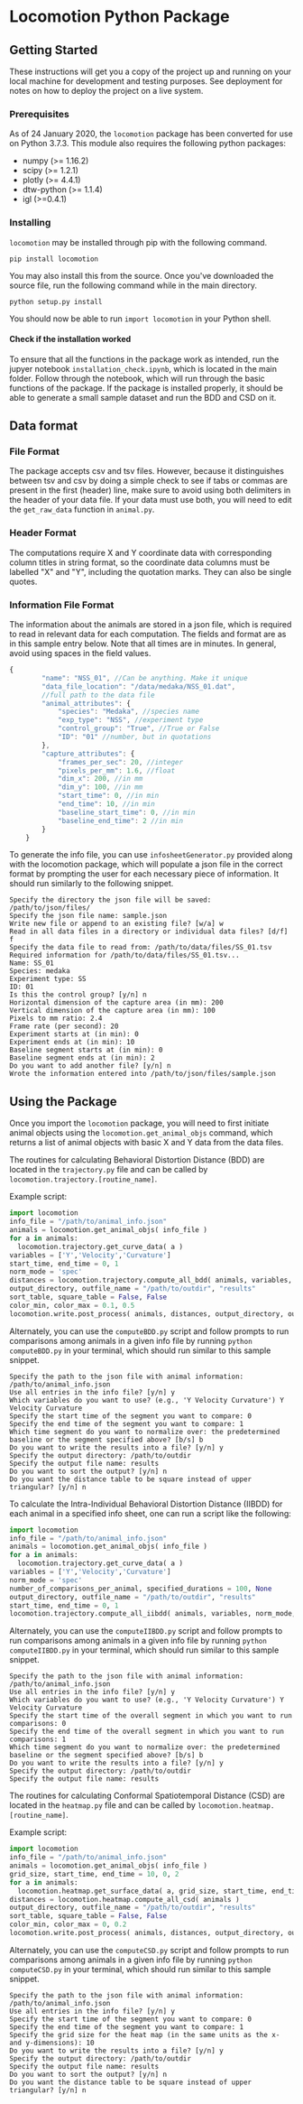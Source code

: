 # Locomotion Python Package

## Getting Started

These instructions will get you a copy of the project up and running on your
local machine for development and testing purposes. See deployment for notes on
how to deploy the project on a live system.

### Prerequisites

As of 24 January 2020, the `locomotion` package has been converted for use on
Python 3.7.3. This module also requires the following python packages:
* numpy (>= 1.16.2)
* scipy (>= 1.2.1)
* plotly (>= 4.4.1)
* dtw-python (>= 1.1.4)
* igl (>=0.4.1)

### Installing

`locomotion` may be installed through pip with the following command.
```
pip install locomotion
```

You may also install this from the source. Once you've downloaded the source
file, run the following command while in the main directory.
```
python setup.py install
```

You should now be able to run `import locomotion` in your Python shell.

#### Check if the installation worked

To ensure that all the functions in the package work as intended, run the jupyer
notebook `installation_check.ipynb`, which is located in the main folder. Follow
through the notebook, which will run through the basic functions of the package.
If the package is installed properly, it should be able to generate a small
sample dataset and run the BDD and CSD on it.

## Data format

### File Format
The package accepts csv and tsv files. However, because it distinguishes between
tsv and csv by doing a simple check to see if tabs or commas are present in the
first (header) line, make sure to avoid using both delimiters in the header of
your data file. If your data must use both, you will need to edit the `get_raw_data`
function in `animal.py`. 

### Header Format 
The computations require X and Y coordinate data with corresponding column
titles in string format, so the coordinate data columns must be labelled "X" and
"Y", including the quotation marks. They can also be single quotes. 

### Information File Format 
The information about the animals are stored in a json file, which is required
to read in relevant data for each computation. The fields and format are as in
this sample entry below. Note that all times are in minutes. In general, avoid
using spaces in the field values.

```javascript
{
        "name": "NSS_01", //Can be anything. Make it unique
        "data_file_location": "/data/medaka/NSS_01.dat",
        //full path to the data file
        "animal_attributes": {
            "species": "Medaka", //species name
            "exp_type": "NSS", //experiment type
            "control_group": "True", //True or False
            "ID": "01" //number, but in quotations
        },
        "capture_attributes": {
            "frames_per_sec": 20, //integer
            "pixels_per_mm": 1.6, //float
            "dim_x": 200, //in mm
            "dim_y": 100, //in mm
            "start_time": 0, //in min
            "end_time": 10, //in min
            "baseline_start_time": 0, //in min
            "baseline_end_time": 2 //in min
        }
    }
```

To generate the info file, you can use `infosheetGenerator.py` provided along with
the locomotion package, which will populate a json file in the correct format by
prompting the user for each necessary piece of information. It should run
similarly to the following snippet.

```
Specify the directory the json file will be saved: /path/to/json/files/
Specify the json file name: sample.json
Write new file or append to an existing file? [w/a] w
Read in all data files in a directory or individual data files? [d/f] f
Specify the data file to read from: /path/to/data/files/SS_01.tsv
Required information for /path/to/data/files/SS_01.tsv...
Name: SS_01
Species: medaka
Experiment type: SS
ID: 01
Is this the control group? [y/n] n
Horizontal dimension of the capture area (in mm): 200
Vertical dimension of the capture area (in mm): 100
Pixels to mm ratio: 2.4
Frame rate (per second): 20
Experiment starts at (in min): 0
Experiment ends at (in min): 10
Baseline segment starts at (in min): 0
Baseline segment ends at (in min): 2
Do you want to add another file? [y/n] n
Wrote the information entered into /path/to/json/files/sample.json
```

## Using the Package

Once you import the `locomotion` package, you will need to first initiate animal
objects using the `locomotion.get_animal_objs` command, which returns a list of
animal objects with basic X and Y data from the data files.

The routines for calculating Behavioral Distortion Distance (BDD) are located in
the `trajectory.py` file and can be called by
`locomotion.trajectory.[routine_name]`.

Example script:

```python
import locomotion
info_file = "/path/to/animal_info.json"
animals = locomotion.get_animal_objs( info_file )
for a in animals:
  locomotion.trajectory.get_curve_data( a )
variables = ['Y','Velocity','Curvature']
start_time, end_time = 0, 1
norm_mode = 'spec'
distances = locomotion.trajectory.compute_all_bdd( animals, variables, start_time, end_time, norm_mode )
output_directory, outfile_name = "/path/to/outdir", "results"
sort_table, square_table = False, False
color_min, color_max = 0.1, 0.5
locomotion.write.post_process( animals, distances, output_directory, outfile_name, sort_table, square_table, color_min, color_max )
```

Alternately, you can use the `computeBDD.py` script and follow prompts to run
comparisons among animals in a given info file by running `python computeBDD.py`
in your terminal, which should run similar to this sample snippet.

```
Specify the path to the json file with animal information: /path/to/animal_info.json
Use all entries in the info file? [y/n] y
Which variables do you want to use? (e.g., 'Y Velocity Curvature') Y Velocity Curvature
Specify the start time of the segment you want to compare: 0
Specify the end time of the segment you want to compare: 1
Which time segment do you want to normalize over: the predetermined baseline or the segment specified above? [b/s] b
Do you want to write the results into a file? [y/n] y
Specify the output directory: /path/to/outdir
Specify the output file name: results
Do you want to sort the output? [y/n] n
Do you want the distance table to be square instead of upper triangular? [y/n] n
```

To calculate the Intra-Individual Behavioral Distortion Distance (IIBDD) for each animal in a
specified info sheet, one can run a script like the following:

```python
import locomotion
info_file = "/path/to/animal_info.json"
animals = locomotion.get_animal_objs( info_file )
for a in animals:
  locomotion.trajectory.get_curve_data( a )
variables = ['Y','Velocity','Curvature']
norm_mode = 'spec'
number_of_comparisons_per_animal, specified_durations = 100, None
output_directory, outfile_name = "/path/to/outdir", "results"
start_time, end_time = 0, 1
locomotion.trajectory.compute_all_iibdd( animals, variables, norm_mode, number_of_comparisons_per_animal, specified_durations, output_directory, outfile_name, start_time, end_time )
```

Alternately, you can use the `computeIIBDD.py` script and follow prompts to run
comparisons among animals in a given info file by running `python
computeIIBDD.py` in your terminal, which should run similar to this sample
snippet.

```
Specify the path to the json file with animal information: /path/to/animal_info.json
Use all entries in the info file? [y/n] y
Which variables do you want to use? (e.g., 'Y Velocity Curvature') Y Velocity Curvature
Specify the start time of the overall segment in which you want to run comparisons: 0
Specify the end time of the overall segment in which you want to run comparisons: 1
Which time segment do you want to normalize over: the predetermined baseline or the segment specified above? [b/s] b
Do you want to write the results into a file? [y/n] y
Specify the output directory: /path/to/outdir
Specify the output file name: results
```

The routines for calculating Conformal Spatiotemporal Distance (CSD) are located
in the `heatmap.py` file and can be called by `locomotion.heatmap.[routine_name]`.

Example script:

```python
import locomotion
info_file = "/path/to/animal_info.json"
animals = locomotion.get_animal_objs( info_file )
grid_size, start_time, end_time = 10, 0, 2
for a in animals:
  locomotion.heatmap.get_surface_data( a, grid_size, start_time, end_time )
distances = locomotion.heatmap.compute_all_csd( animals )
output_directory, outfile_name = "/path/to/outdir", "results"
sort_table, square_table = False, False
color_min, color_max = 0, 0.2
locomotion.write.post_process( animals, distances, output_directory, outfile_name, sort_table, square_table, color_min, color_max )
```

Alternately, you can use the `computeCSD.py` script and follow prompts to run
comparisons among animals in a given info file by running `python computeCSD.py`
in your terminal, which should run similar to this sample snippet.

```
Specify the path to the json file with animal information: /path/to/animal_info.json
Use all entries in the info file? [y/n] y
Specify the start time of the segment you want to compare: 0
Specify the end time of the segment you want to compare: 1
Specify the grid size for the heat map (in the same units as the x- and y-dimensions): 10
Do you want to write the results into a file? [y/n] y
Specify the output directory: /path/to/outdir
Specify the output file name: results
Do you want to sort the output? [y/n] n
Do you want the distance table to be square instead of upper triangular? [y/n] n
```

<!--

## Deployment

Add additional notes about how to deploy this on a live system

## Contributing

Please read
[CONTRIBUTING.md](https://gist.github.com/PurpleBooth/b24679402957c63ec426) for
details on our code of conduct, and the process for submitting pull requests to
us.

## Versioning

We use [SemVer](http://semver.org/) for versioning. For the versions available, see the [tags on this repository](https://github.com/your/project/tags). 

## Authors

* **AUTHORS** 

See also the list of [contributors](https://github.com/mechunderlyingbehavior/locomotion/contributors) who participated in this project.

## License

This project is licensed under the MIT License - see the [LICENSE.md](LICENSE.md) file for details

## Acknowledgments

* Hat tip to anyone whose code was used
* Inspiration
* etc

--!>
